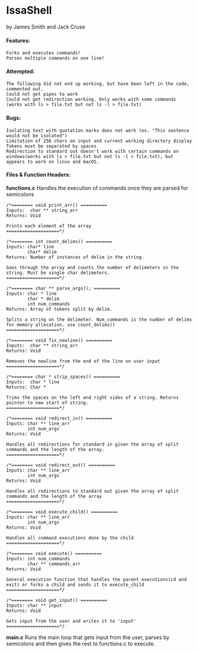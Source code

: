 # IssaShell
by James Smith and Jack Cruse

#### Features:
	Forks and executes commands!
	Parses multiple commands on one line!

#### Attempted:
	The following did not end up working, but have been left in the code, commented out.
	Could not get pipes to work
    Could not get redirection working. Only works with some commands (works with ls > file.txt but not ls -l > file.txt)

#### Bugs:
	Isolating text with quotation marks does not work (ex. "This sentence would not be isolated")
	Limitation of 256 chars on input and current working directory display
	Tokens must be separated by spaces
	Redirection to standard out doesn't work with certain commands on windows(works with ls > file.txt but not ls -l > file.txt), but appears to work on linux and macOS.

#### Files & Function Headers:

**functions.c**
	Handles the execution of commands once they are parsed for semicolons
	
    /*======== void print_arr() ==========
	Inputs:  char ** string_arr 
	Returns: Void
    
    Prints each element of the array
	====================*/

    /*======== int count_delims() ==========
	Inputs: char* line
            char* delim
	Returns: Number of instances of delim in the string. 
    
    Goes through the array and counts the number of delimeters in the string. Must be single char delimeters.
	====================*/

    /*======== char ** parse_args(); ==========
	Inputs: char * line
            char * delim
            int num_commands
	Returns: Array of tokens split by delim.
    
    Splits a string on the delimeter. Num_commands is the number of delims for memory allocation. use count_delims()
	====================*/

    /*======== void fix_newline() ==========
	Inputs:  char ** string_arr 
	Returns: Void

    Removes the newline from the end of the line on user input
	====================*/

    /*======== char * strip_spaces() ==========
	Inputs:  char * line
	Returns: Char *

    Trims the spaces on the left and right sides of a string. Returns pointer to new start of string.
	====================*/

    /*======== void redirect_in() ==========
	Inputs: char ** line_arr
            int num_args 
	Returns: Void 
    
    Handles all redirections for standard in given the array of split commands and the length of the array.
	====================*/

    /*======== void redirect_out() ==========
	Inputs: char ** line_arr
            int num_args
	Returns: Void

    Handles all redirections to standard out given the array of split commands and the length of the array
	====================*/

    /*======== void execute_child() ==========
	Inputs: char ** line_arr
            int num_args
	Returns: Void

    Handles all command executions done by the child
	====================*/

    /*======== void execute() ==========
	Inputs: int num_commands
            char ** commands_arr
	Returns: Void

    General execution function that handles the parent executions(cd and exit) or forks a child and sends it to execute_child
	====================*/

    /*======== void get_input() ==========
	Inputs: char ** input
	Returns: Void

    Gets input from the user and writes it to 'input'
	====================*/

**main.c**
	Runs the main loop that gets input from the user, parses by semicolons and then gives the rest to functions.c to execute.